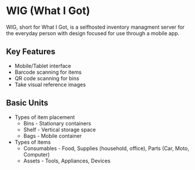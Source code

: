   # WIG (What I Got)

WIG, short for What I Got, is a selfhosted inventory managment server for the everyday person with design focused for use through a mobile app. 

## Key Features  
- Mobile/Tablet interface
- Barcode scanning for items
- QR code scanning for bins 
- Take visual reference images

## Basic Units
- Types of item placement
	- Bins - Stationary containers  
	- Shelf - Vertical storage space 
	- Bags - Mobile container  
- Types of items
	- Consumables - Food, Supplies (household, office), Parts (Car, Moto, Computer)  
	- Assets - Tools, Appliances, Devices  
